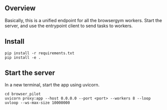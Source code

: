 ## Overview

Basically, this is a unified endpoint for all the browsergym workers. Start the server, and use the entrypoint client to send tasks to workers.

## Install

```shell
pip install -r requirements.txt
pip install -e .
```

## Start the server

In a new terminal, start the app using uvicorn.

```shell
cd browser_pilot
uvicorn proxy:app --host 0.0.0.0 --port <port> --workers 8 --loop uvloop --ws-max-size 10000000
```